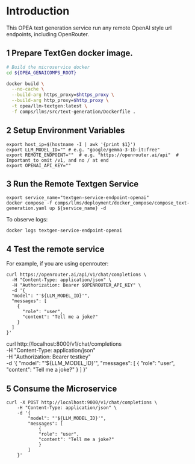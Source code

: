 # Introduction

This OPEA text generation service run any remote OpenAI style url endpoints, including OpenRouter.


## 1 Prepare TextGen docker image.

```bash
# Build the microservice docker
cd ${OPEA_GENAICOMPS_ROOT}

docker build \
  --no-cache \
  --build-arg https_proxy=$https_proxy \
  --build-arg http_proxy=$http_proxy \
  -t opea/llm-textgen:latest \
  -f comps/llms/src/text-generation/Dockerfile .
```

## 2 Setup Environment Variables

```
export host_ip=$(hostname -I | awk '{print $1}')
export LLM_MODEL_ID="" # e.g. "google/gemma-3-1b-it:free"
export REMOTE_ENDPOINT=""  # e.g. "https://openrouter.ai/api"  # Important to omit /v1, and no / at end 
export OPENAI_API_KEY="" 

```

## 3 Run the Remote Textgen Service

```
export service_name="textgen-service-endpoint-openai"
docker compose -f comps/llms/deployment/docker_compose/compose_text-generation.yaml up ${service_name} -d
```

To observe logs:
```
docker logs textgen-service-endpoint-openai
```

## 4 Test the remote service

For example, if you are using openrouter:

```
curl https://openrouter.ai/api/v1/chat/completions \
  -H "Content-Type: application/json" \
  -H "Authorization: Bearer $OPENROUTER_API_KEY" \
  -d '{
  "model": "'${LLM_MODEL_ID}'",
  "messages": [
    {
      "role": "user",
      "content": "Tell me a joke?"
    }
  ]
}'
```

curl http://localhost:8000/v1/chat/completions \
  -H "Content-Type: application/json" \
  -H "Authorization: Bearer testkey" \
  -d '{
  "model": "'${LLM_MODEL_ID}'",
  "messages": [
    {
      "role": "user",
      "content": "Tell me a joke?"
    }
  ]
}'

## 5 Consume the Microservice

```
curl -X POST http://localhost:9000/v1/chat/completions \
    -H "Content-Type: application/json" \
    -d '{
        "model": "'${LLM_MODEL_ID}'",
        "messages": [
            {
            "role": "user",
            "content": "Tell me a joke?"
            }
        ]
    }'
```
        